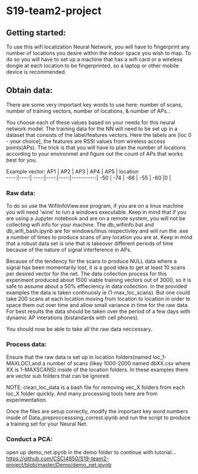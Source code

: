# S19-team2-project

## Getting started:

To use this wifi localization Neural Network, you will have to fingerprint any number of locations you desire within the indoor space you wish to map.  To do so you will have to set up a machine that has a wifi card or a wireless dongle at each location to be fingerprinted, so a laptop or other mobile device is recommended.

## Obtain data:

There are some very important key words to use here: number of scans, number of training vectors, number of locations, & number of APs...

You choose each of these values based on your needs for this neural network model.  The training data for the NN will need to be set up in a dataset that consists of the label/features vectors.  Here the labels are [loc 0 - your choice], the features are RSSI values from wireless access points(APs).  The trick is that you will have to plan the number of locations according to your environmet and figure out the count of APs that works best for you.

Example vector:
 AP1  | AP2 | AP3  | AP4 | AP5 |  location  
 ----:|----:| ----:|----:|----:|----------:|
 -50  | -74 | -66  | -55 | -60 |0          |

### Raw data:

To do so use the WifiInfoView.exe program, if you are on a linux machine you will need 'wine' to run a windows executable.  Keep in mind that if you are using a Jupyter notebook and are on a remote system, you will not be collecting wifi info for your machine.  The db_wifiinfo.bat and db_wifi_bash.ipynb are for windows/linus respectivley and will run the .exe a number of times to produce scans of any location you are at.  Keep in mind that a robust data set is one that is takeover different periods of time because of the nature of signal interference in APs.

Because of the tendency for the scans to produce NULL data where a signal has been momentarily lost, it is a good idea to get at least 10 scans per desired vector for the net.  The data collection process for this experiment produced about 1500 viable training vectors out of 3000, so it is safe to assume about a 50% effieciency in data collection.  In the provided examples the data is taken continuosly ie (1-max_loc_scans). But one could take 200 scans at each location moving from location to location in order to space them out over time and allow small variance in time for the raw data.  For best results the data should be taken over the period of a few days with dynamic AP interations (bistandards with cell phones).

You should now be able to take all the raw data neccessary.

### Process data:

Ensure that the raw data is set up in location folders(named loc_1-MAXLOC),and a number of scans (likey 1000-2000 named dbXX.csv where XX is 1-MAXSCANS) inside of the location folders.  In these examples there are vector sub folders that can be ignored.

NOTE: clean_loc_data is a bash file for removing vec_X folders from each loc_X folder quickly.  And many processing tools here are from experimentation.

Once the files are setup correctly, modify the important key word numbers inside of Data_preproccesssing_correst.ipynb and run the script to produce a training set for your Neural Net.

### Conduct a PCA:

open up demo_net.ipynb in the demo folder to continue with tutorial...
https://github.com/CSCI4850/S19-team2-project/blob/master/Demo/demo_net.ipynb